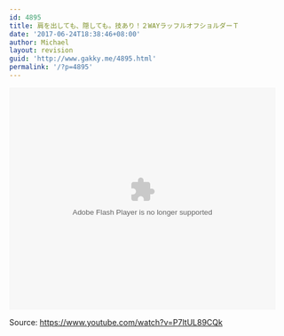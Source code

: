 ```yaml
---
id: 4895
title: 肩を出しても、隠しても。技あり！２WAYラッフルオフショルダーＴ
date: '2017-06-24T18:38:46+08:00'
author: Michael
layout: revision
guid: 'http://www.gakky.me/4895.html'
permalink: '/?p=4895'
---
```


<embed align="middle" height="400" src="http://player.youku.com/player.php/sid/XMjczODM5MDY1Mg==/v.swf" type="application/x-shockwave-flash" width="480"></embed>

Source: <https://www.youtube.com/watch?v=P7ltUL89CQk>